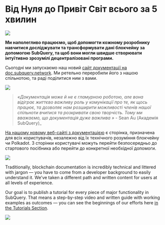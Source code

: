 # Від Нуля до Привіт Світ всього за 5 хвилин

![](https://miro.medium.com/max/1400/1*g51P_PPoseNqEfCBgvpXXA.png)

**Ми наполегливо працюємо, щоб допомогти кожному розробнику навчитися досліджувати та трансформувати дані блокчейну за допомогою SubQuery, та щоб вони могли швидше створювати інтуїтивно зрозумілі децентралізовані програми.**

Сьогодні ми запускаємо наш новий [сайт документації на doc.subquery.network](https://doc.subquery.network/). Ми ретельно переробили його з нашою спільнотою, та раді поділитися ним з вами.

![](https://miro.medium.com/max/1200/1*snyFSjyQ9q116bmIcaVfsQ.gif)

> _«Документація може й не є гламурною роботою, але вона відіграє життєво важливу роль у комунікації про те, як щось працює, та дозволяє нам розширити можливості членів нашої спільноти вчитися та розкривати свою творчість. Тому ми вважаємо, що документація дуже важлива »_ - Sean Au (Академія SubQuery)_

[На нашому новому веб-сайті з документацією](https://doc.subquery.network/) є сторінка, призначена для всіх користувачів, незалежно від їх технічного розуміння блокчейну чи Polkadot. З сторінки користувачі можуть перейти безпосередньо до стартового посібника або перейти до конкретної необхідної допомоги.


![](https://miro.medium.com/max/1400/1*obZau98aya3Ohtc43DAuEw.png)

Traditionally, blockchain documentation is incredibly technical and littered with jargon — you have to come from a developer background to easily understand it. We’ve taken a different path and written content for users at all levels of experience.

Our goal is to publish a tutorial for every piece of major functionality in SubQuery. That means a step-by-step video and written guide with working examples as outcomes — you can see the beginnings of our efforts here [in the Tutorials Section](https://doc.subquery.network/tutorials_examples/howto.html).

![](https://miro.medium.com/max/1200/1*nxy4aDTaQ0EMGudm0QW09g.gif)